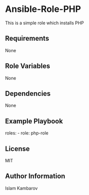Ansible-Role-PHP
=========
This is a simple role which installs PHP

Requirements
------------
None

Role Variables
--------------
None

Dependencies
------------
None

Example Playbook
----------------
  roles:
    - role: php-role

License
-------
MIT

Author Information
------------------
Islam Kambarov


